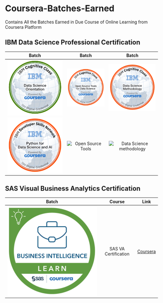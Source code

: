 # Coursera-Batches-Earned
 Contains All the Batches Earned in Due Course of Online Learning from Coursera Platform



## IBM Data Science Professional Certification
 | **Batch**        | **Batch**           | **Batch**  |
| :-------------: |:-------------:|:-----:|
| ![Data Science Orientation](https://github.com/Ashleshk/Coursera-Batches-Earned/blob/master/data-science-orientation.png)     | ![Open Source Tools](https://github.com/Ashleshk/Coursera-Batches-Earned/blob/master/open-source-tools-for-data-science.png) | ![Data Science methodology](https://github.com/Ashleshk/Coursera-Batches-Earned/blob/master/data-science-methodology.png) |
| ![Python for Data Science & AI](https://github.com/Ashleshk/Coursera-Batches-Earned/blob/master/python-for-data-science-and-ai.png)     | ![Open Source Tools]( ) | ![Data Science methodology]( ) |


## SAS Visual Business Analytics Certification
 | **Batch**        | **Course**           | **Link**  |
| :-------------: |:-------------:|:-----:|
| ![Business Analytics](https://github.com/Ashleshk/Coursera-Batches-Earned/blob/master/creating-advanced-reports-with-sas-visual-analytics.png)     | SAS VA Certification  | [Coursera](https://www.coursera.org/account/accomplishments/professional-cert/LFCV4BATHBBP) |